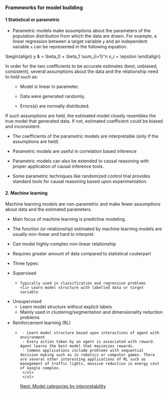 ### Frameworks for model building 

#### 1 Statistical or parametric


- Parametric models make assumptions about the parameters of the population distribution from which the data are drawn. For example, a linear regression between a target variable `y` and an independent variable `x` can be represented in the following equation.


\begin{align}
y & = \beta_0  + \beta_1 \sum_{i=1}^n x_i +  \epsilon
\end{align}

In order for the two coefficients to be accurate estimates (best, unbiased, consistent), several assumptions about the data and the relationship need to hold such as:

<ul>
    
- Model is linear in parameter.
    
- Data were generated randomly.

- Errors($\epsilon$) are normally distributed.
</ul>

If such assumptions are held, the estimated model closely resembles the true model that generated data. If not, estimated coefficient could be biased and inconsistent.

- The coefficients of the parametric models are interpretable (only if the assumptions are held)

- Parametric models are useful in correlation based inference

- Parametric models can also be extended to causal reasoning with proper application of causal inference tools.

- Some parametric techniques like randomized control trial provides standard tools for causal reasoning based upon experimentation.


#### 2. Machine learning 

Machine learning models are non-parametric and make fewer assumptions about data and the estimated parameters.

- Main focus of machine learning is predictive modeling.

- The function (or relationship) estimated by machine learning models are usually non-linear and hard to interpret.

- Can model highly-complex non-linear relationship 

- Requires greater amount of data compared to statistical couterpart

- Three types:
<ul><li>
    Supervised 
  <ul><li>
    
    Typically used in classification and regression problems 
    <li> Learn model structure with labelled data or target variable 
</ul>
<li>
    Unsupervised 
    <ul><li>
    Learn model structure without explicit labels
    <li>Mainly used in clustering/segmentation and dimensionality reduction problems
    
 </ul>
 <li> Reinforcement learning (RL)
    <ul> <li>
        
     - Learn model structure based upon interactions of agent with environment
     - Every action taken by an agent is associated with reward. Agent learns the best model that maximizes rewards.
     - Common applications include problems with sequential decision making such as in robotics or computer games. There are several other interesting applications of RL such as management of traffic lights, massive reduction in energy cost of Google complex.
     </ul>
     </ul>
     
 [Next: Model categories by interpretability](#weekly_materials/week4/docs/types-by-interpretability)
